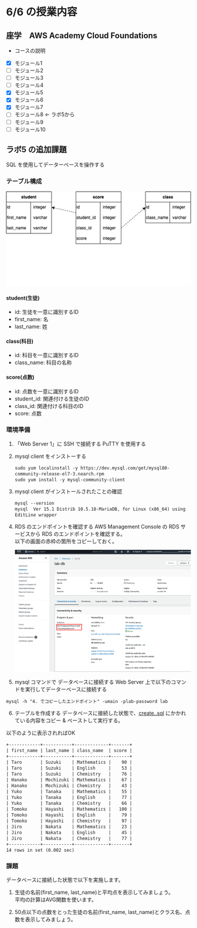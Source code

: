 # 6/6 の授業内容
## 座学　AWS Academy Cloud Foundations
* コースの説明
* [x] モジュール1
* [ ] モジュール2
* [ ] モジュール3
* [ ] モジュール4
* [x] モジュール5
* [x] モジュール6
* [x] モジュール7
* [ ] モジュール8 <- ラボ5から
* [ ] モジュール9
* [ ] モジュール10

## ラボ5 の追加課題
SQL を使用してデーターベースを操作する

### テーブル構成
![er](./er.png)

#### student(生徒)
* id: 生徒を一意に識別するID
* first_name: 名
* last_name: 姓
#### class(科目)
* id: 科目を一意に識別するID
* class_name: 科目の名称
#### score(点数)
* id: 点数を一意に識別するID
* student_id: 関連付ける生徒のID
* class_id: 関連付ける科目のID
* score: 点数

### 環境準備
1. 「Web Server 1」に SSH で接続する
PuTTY を使用する

2. mysql client をインストーする
    ```
    sudo yum localinstall -y https://dev.mysql.com/get/mysql80-community-release-el7-3.noarch.rpm
    sudo yum install -y mysql-community-client
    ```

3. mysql client がインストールされたことの確認
    ```
    mysql --version
    mysql  Ver 15.1 Distrib 10.5.18-MariaDB, for Linux (x86_64) using  EditLine wrapper
    ```

4. RDS のエンドポイントを確認する
AWS Management Console の RDS サービスから RDS のエンドポイントを確認する。  
以下の画面の赤枠の箇所をコピーしておく。

    ![rds_endpoint](./rds_endpoint.png)

5. mysql コマンドで データベースに接続する
Web Server 上で以下のコマンドを実行してデーターベースに接続する
```
mysql -h "4. でコピーしたエンドポイント" -umain -plab-password lab
```

6. テーブルを作成する
データベースに接続した状態で、[create..sql](./create.sql) にかかれている内容をコピー & ペーストして実行する。

以下のように表示されればOK
```
+------------+-----------+-------------+-------+
| first_name | last_name | class_name  | score |
+------------+-----------+-------------+-------+
| Taro       | Suzuki    | Mathematics |    90 |
| Taro       | Suzuki    | English     |    53 |
| Taro       | Suzuki    | Chemistry   |    76 |
| Hanako     | Mochizuki | Mathematics |    67 |
| Hanako     | Mochizuki | Chemistry   |    43 |
| Yuko       | Tanaka    | Mathematics |    55 |
| Yuko       | Tanaka    | English     |    77 |
| Yuko       | Tanaka    | Chemistry   |    66 |
| Tomoko     | Hayashi   | Mathematics |   100 |
| Tomoko     | Hayashi   | English     |    79 |
| Tomoko     | Hayashi   | Chemistry   |    97 |
| Jiro       | Nakata    | Mathematics |    23 |
| Jiro       | Nakata    | English     |    45 |
| Jiro       | Nakata    | Chemistry   |    77 |
+------------+-----------+-------------+-------+
14 rows in set (0.002 sec)
```

### 課題
データベースに接続した状態で以下を実施します。

1. 生徒の名前(first_name, last_name)と平均点を表示してみましょう。  
平均の計算はAVG関数を使います。

2. 50点以下の点数をとった生徒の名前(first_name, last_name)とクラス名、点数を表示してみましょう。
